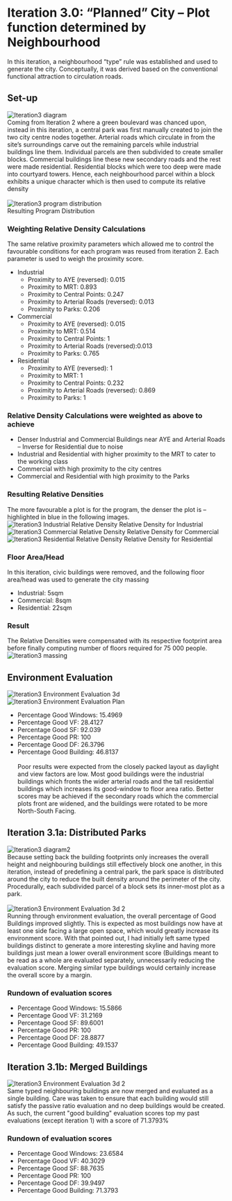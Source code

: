 # Iteration 3.0: “Planned” City – Plot function determined by Neighbourhood
In this iteration, a neighbourhood “type” rule was established and used to generate the city. Conceptually, it was derived based on the conventional functional attraction to circulation roads. 

## Set-up
![Iteration3 diagram](./imgs/iteration3Diagram.png)<br>
Coming from Iteration 2 where a green boulevard was chanced upon, instead in this iteration, a central park was first manually created to join the two city centre nodes together. Arterial roads which circulate in from the site’s surroundings carve out the remaining parcels while industrial buildings line them. Individual parcels are then subdivided to create smaller blocks. Commercial buildings line these new secondary roads and the rest were made residential. Residential blocks which were too deep were made into courtyard towers. Hence, each neighbourhood parcel within a block exhibits a unique character which is then used to compute its relative density
<br><br>
![Iteration3 program distribution](./imgs/iteration3distribution.png)<br>
Resulting Program Distribution

### Weighting Relative Density Calculations
The same relative proximity parameters which allowed me to control the favourable conditions for each program was reused from iteration 2.  Each parameter is used to weigh the proximity score.
* Industrial
  * Proximity to AYE (reversed): 0.015
  * Proximity to MRT: 0.893
  *	Proximity to Central Points: 0.247
  *	Proximity to Arterial Roads (reversed): 0.013
  *	Proximity to Parks: 0.206
* Commercial
  *	Proximity to AYE (reversed): 0.015
  *	Proximity to MRT: 0.514
  *	Proximity to Central Points: 1
  *	Proximity to Arterial Roads (reversed):0.013
  *	Proximity to Parks: 0.765
* Residential
  *	Proximity to AYE (reversed): 1
  *	Proximity to MRT: 1
  *	Proximity to Central Points: 0.232
  *	Proximity to Arterial Roads (reversed): 0.869
  *	Proximity to Parks: 1

### Relative Density Calculations were weighted as above to achieve
*	Denser Industrial and Commercial Buildings near AYE and Arterial Roads – Inverse for Residential due to noise
*	Industrial and Residential with higher proximity to the MRT to cater to the working class
*	Commercial with high proximity to the city centres
*	Commercial and Residential with high proximity to the Parks

### Resulting Relative Densities
The more favourable a plot is for the program, the denser the plot is – highlighted in blue in the following images.
![Iteration3 Industrial Relative Density](./imgs/iteration3rdindus.png)
Relative Density for Industrial
![Iteration3 Commercial Relative Density](./imgs/iteration3rdComm.png)
Relative Density for Commercial
![Iteration3 Residential Relative Density](./imgs/iteration3rdRes.png)
Relative Density for Residential  

### Floor Area/Head
In this iteration, civic buildings were removed, and the following floor area/head was used to generate the city massing
* Industrial: 5sqm
*	Commercial: 8sqm
*	Residential: 22sqm

### Result
The Relative Densities were compensated with its respective footprint area before finally computing number of floors required for 75 000 people.
![Iteration3 massing](./imgs/iteration3bldgRender.png)

## Environment Evaluation 
![Iteration3 Environment Evaluation 3d](./imgs/iteration3goodBadRender.png)
![Iteration3 Environment Evaluation Plan](./imgs/iteration3goodBadPlan.png)
*	Percentage Good Windows: 15.4969
*	Percentage Good VF: 28.4127
*	Percentage Good SF: 92.039
*	Percentage Good PR: 100
*	Percentage Good DF: 26.3796
*	Percentage Good Building: 46.8137
<br><br>
Poor results were expected from the closely packed layout as daylight and view factors are low. Most good buildings were the industrial buildings which fronts the wider arterial roads and the tall residential buildings which increases its good-window to floor area ratio. Better scores may be achieved if the secondary roads which the commercial plots front are widened, and the buildings were rotated to be more North-South Facing.

## Iteration 3.1a: Distributed Parks
![Iteration3 diagram2](./imgs/iteration3Diagram2.png)<br>
Because setting back the building footprints only increases the overall height and neighbouring buildings still effectively block one another, in this iteration, instead of predefining a central park, the park space is distributed around the city to reduce the built density around the perimeter of the city. Procedurally, each subdivided parcel of a block sets its inner-most plot as a park.
<br><br>
![Iteration3 Environment Evaluation 3d 2](./imgs/iteration3goodBadRender2.png)<br>
Running through environment evaluation, the overall percentage of Good Buildings improved slightly. This is expected as most buildings now have at least one side facing a large open space, which would greatly increase its environment score. With that pointed out, I had initially left same typed buildings distinct to generate a more interesting skyline and having more buildings just mean a lower overall environment score (Buildings meant to be read as a whole are evaluated separately, unnecessarily reducing the evaluation score. Merging similar type buildings would certainly increase the overall score by a margin.
### Rundown of evaluation scores
*	Percentage Good Windows: 15.5866
*	Percentage Good VF: 31.2169
*	Percentage Good SF: 89.6001
*	Percentage Good PR: 100
*	Percentage Good DF: 28.8877
*	Percentage Good Building: 49.1537

## Iteration 3.1b: Merged Buildings
![Iteration3 Environment Evaluation 3d 2](./imgs/iteration3goodBadRender3.png)<br>
Same typed neighbouring buildings are now merged and evaluated as a single building. Care was taken to ensure that each building would still satisfy the passive ratio evaluation and no deep buildings would be created. As such, the current "good building" evaluation scores top my past evaluations (except iteration 1) with a score of 71.3793%
### Rundown of evaluation scores
*	Percentage Good Windows: 23.6584
*	Percentage Good VF: 40.3029
*	Percentage Good SF: 88.7635
*	Percentage Good PR: 100
*	Percentage Good DF: 39.9497
*	Percentage Good Building: 71.3793
